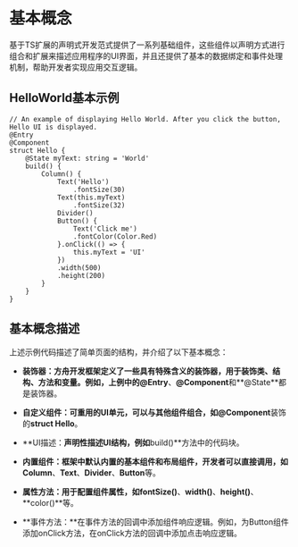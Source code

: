 # 基本概念

基于TS扩展的声明式开发范式提供了一系列基础组件，这些组件以声明方式进行组合和扩展来描述应用程序的UI界面，并且还提供了基本的数据绑定和事件处理机制，帮助开发者实现应用交互逻辑。


## HelloWorld基本示例

```
// An example of displaying Hello World. After you click the button, Hello UI is displayed.
@Entry
@Component
struct Hello {
    @State myText: string = 'World'
    build() {
        Column() {
            Text('Hello')
                .fontSize(30)
            Text(this.myText)
                .fontSize(32)
            Divider()
            Button() {
                Text('Click me')
                .fontColor(Color.Red)
            }.onClick(() => {
                this.myText = 'UI'
            })
            .width(500)
            .height(200)
        }
    }
}
```


## 基本概念描述

上述示例代码描述了简单页面的结构，并介绍了以下基本概念：

- **装饰器：**方舟开发框架定义了一些具有特殊含义的装饰器，用于装饰类、结构、方法和变量。例如，上例中的**@Entry**、**@Component**和**@State**都是装饰器。

- **自定义组件：**可重用的UI单元，可以与其他组件组合，如**@Component**装饰的**struct Hello**。

- **UI描述：**声明性描述UI结构，例如**build()**方法中的代码块。

- **内置组件：**框架中默认内置的基本组件和布局组件，开发者可以直接调用，如**Column**、**Text**、**Divider**、**Button**等。

- **属性方法：**用于配置组件属性，如**fontSize()**、**width()**、**height()**、**color()**等。

- **事件方法：**在事件方法的回调中添加组件响应逻辑。例如，为Button组件添加onClick方法，在onClick方法的回调中添加点击响应逻辑。
